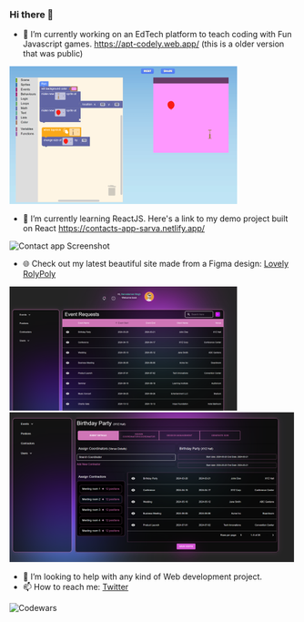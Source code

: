 ### Hi there 👋
- 🔭 I’m currently working on an EdTech platform to teach coding with Fun Javascript games. https://apt-codely.web.app/  (this is a older version that was public)
  
 ![Blockly Screenshot ](https://github.com/sarvadamanS/sarvadamanS/blob/main/blockly.png)
  
- 🌱 I’m currently learning ReactJS. Here's a link to my demo project built on React https://contacts-app-sarva.netlify.app/
  
 ![Contact app Screenshot ](https://github.com/sarvadamanS/sarvadamanS/blob/main/contactsApp.png)
  
- 🌐 Check out my latest beautiful site made from a Figma design: [Lovely RolyPoly](https://lovely-rolypoly-6f99fe.netlify.app/)
  
 ![Lovely RolyPoly Screenshot 1](https://github.com/sarvadamanS/sarvadamanS/blob/main/rolypoly1.png)
 ![Lovely RolyPoly Screenshot 2](https://github.com/sarvadamanS/sarvadamanS/blob/main/rolypoly2.png)

- 🤔 I’m looking to help with any kind of Web development project.
- 📫 How to reach me: [Twitter](https://twitter.com/drunkenhancock)

![Codewars](https://github.r2v.ch/codewars?user=rock6401)

<!--
**sarvadamanS/sarvadamanS** is a ✨ _special_ ✨ repository because its `README.md` (this file) appears on your GitHub profile.

Here are some ideas to get you started:

- 🔭 I’m currently working on ...
- 🌱 I’m currently learning ...
- 👯 I’m looking to collaborate on ...
- 🤔 I’m looking for help with ...
- 💬 Ask me about ...
- 📫 How to reach me: ...
- 😄 Pronouns: ...
- ⚡ Fun fact: ...
-->
